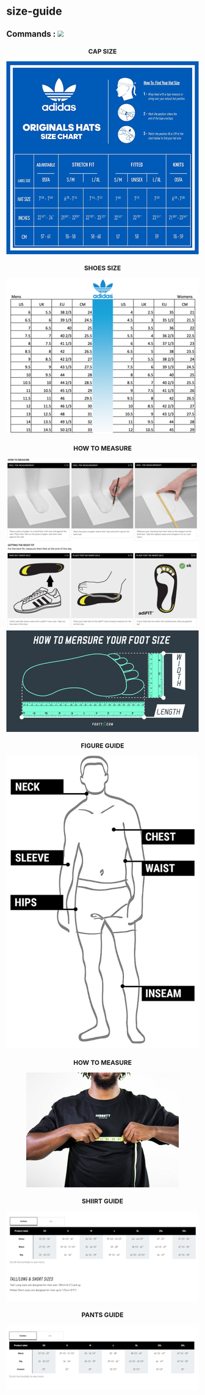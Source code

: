 # size-guide

## Commands : <img src="https://img.shields.io/static/v1?style=for-the-badge&logo=powershell&label=Shell&message=Bash%20Script&color=lightgray">

<h3 align="center">CAP SIZE</h3>
<p align="center">
<img src="https://raw.githubusercontent.com/kedairare/size-guide/main/size-cap.jpg">
   </p>
<p align="center">


<h3 align="center">SHOES SIZE</h3>
<p align="center">
<img src="https://raw.githubusercontent.com/kedairare/size-guide/main/KASUT.png">
   </p>
<p align="center">



<h3 align="center">HOW TO MEASURE</h3>
<p align="center">
<img src="https://raw.githubusercontent.com/kedairare/size-guide/main/Adidas-Kids-Footwear-2.png">
<img src="https://raw.githubusercontent.com/kedairare/size-guide/main/footchart2800x420px.jpg">
   </p>
<p align="center">


<h3 align="center">FIGURE GUIDE</h3>
<p align="center">
<img src="https://raw.githubusercontent.com/kedairare/size-guide/main/Chart-Figure.jpg">
   </p>
<p align="center">

<h3 align="center">HOW TO MEASURE</h3>
<p align="center">
<img src="https://raw.githubusercontent.com/kedairare/size-guide/main/chest-measure.jpg">
   </p>
<p align="center">

<h3 align="center">SHIIRT GUIDE</h3>
<p align="center">
<img src="https://raw.githubusercontent.com/kedairare/size-guide/main/shirt-guide.png">
   </p>
<p align="center">



<h3 align="center">PANTS GUIDE</h3>
<p align="center">
<img src="https://raw.githubusercontent.com/kedairare/size-guide/main/PANTS-GUIDE.png">
   </p>
<p align="center">





